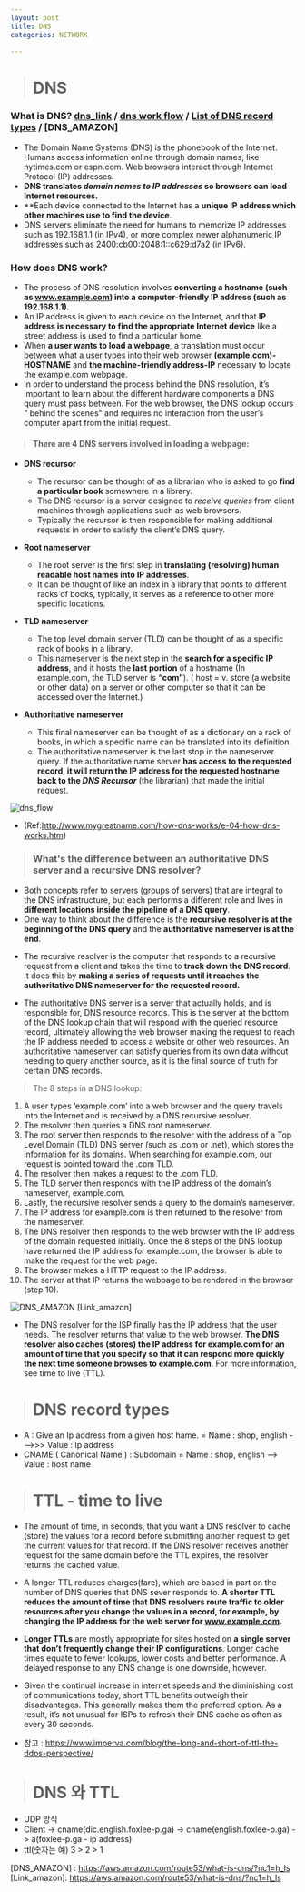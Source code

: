 ```yaml
---
layout: post
title: DNS
categories: NETWORK

---
```

> # DNS

### What is DNS? [dns_link]   / [dns work flow] / [List of DNS record types]  / [DNS_AMAZON]

- The Domain Name Systems (DNS) is the phonebook of the Internet. Humans access information online through domain names, like nytimes.com or espn.com. Web browsers interact through Internet Protocol (IP) addresses. 
- **DNS translates *domain names to IP addresses* so browsers can load Internet resources.**
- **Each device connected to the Internet has a **unique IP address which other machines use to find the device**. 
- DNS servers eliminate the need for humans to memorize IP addresses such as 192.168.1.1 (in IPv4), or more complex newer alphanumeric IP addresses such as 2400:cb00:2048:1::c629:d7a2 (in IPv6).

### How does DNS work?
- The process of DNS resolution involves **converting a hostname (such as www.example.com) into a computer-friendly IP address (such as 192.168.1.1)**. 
- An IP address is given to each device on the Internet, and that **IP address is necessary to find the appropriate Internet device**  like a street address is used to find a particular home. 
- When **a user wants to load a webpage**, a translation must occur between what a user types into their web browser **(example.com)-HOSTNAME** and **the machine-friendly address-IP** necessary to locate the example.com webpage.
- In order to understand the process behind the DNS resolution, it’s important to learn about the different hardware components a DNS query must pass between. For the web browser, the DNS lookup occurs “ behind the scenes” and requires no interaction from the user’s computer apart from the initial request.

> #### There are **4 DNS servers** involved in loading a webpage:

* **DNS recursor** 
  * The recursor can be thought of as a librarian who is asked to go **find a particular book** somewhere in a library. 
  * The DNS recursor is a server designed to *receive queries* from client machines through applications such as web browsers. 
  * Typically the recursor is then responsible for making additional requests in order to satisfy the client’s DNS query.

* **Root nameserver**
  * The root server is the first step in **translating (resolving) human readable host names into IP addresses**. 
  * It can be thought of like an index in a library that points to different racks of books, typically, it serves as a reference to other more specific locations.

* **TLD nameserver**
  * The top level domain server (TLD) can be thought of as a specific rack of books in a library. 
  * This nameserver is the next step in the **search for a specific IP address**, and it hosts the **last portion** of a hostname (In example.com, the TLD server is **“com”**).   ( host = v. store (a website or other data) on a server or other computer so that it can be accessed over the Internet.)

* **Authoritative nameserver** 
  * This final nameserver can be thought of as a dictionary on a rack of books, in which a specific name can be translated into its definition.
  * The authoritative nameserver is the last stop in the nameserver query. If the authoritative name server **has access to the requested record, it will return the IP address for the requested hostname back to the *DNS Recursor*** (the librarian) that made the initial request.

![dns_flow](https://user-images.githubusercontent.com/47915302/58748641-eefd4200-84b6-11e9-897e-ecbabba77af7.png)

* (Ref:http://www.mygreatname.com/how-dns-works/e-04-how-dns-works.htm)


> ### What's the difference between an authoritative DNS server and a recursive DNS resolver?
- Both concepts refer to servers (groups of servers) that are integral to the DNS infrastructure, but each performs a different role and lives in **different locations inside the pipeline of a DNS query**. 
- One way to think about the difference is the **recursive resolver is at the beginning of the DNS query** and the **authoritative nameserver is at the end**.


* The recursive resolver is the computer that responds to a recursive request from a client and takes the time to **track down the DNS record**. It does this by **making a series of requests until it reaches the authoritative DNS nameserver for the requested record.**

* The authoritative DNS server is a server that actually holds, and is responsible for, DNS resource records. This is the server at the bottom of the DNS lookup chain that will respond with the queried resource record, ultimately allowing the web browser making the request to reach the IP address needed to access a website or other web resources. An authoritative nameserver can satisfy queries from its own data without needing to query another source, as it is the final source of truth for certain DNS records.


> The 8 steps in a DNS lookup:

1. A user types ‘example.com’ into a web browser and the query travels into the Internet and is received by a DNS recursive resolver.
2. The resolver then queries a DNS root nameserver.
3. The root server then responds to the resolver with the address of a Top Level Domain (TLD) DNS server (such as .com or .net), which stores the information for its domains. When searching for example.com, our request is pointed toward the .com TLD.
4. The resolver then makes a request to the .com TLD.
5. The TLD server then responds with the IP address of the domain’s nameserver, example.com.
6. Lastly, the recursive resolver sends a query to the domain’s nameserver.
7. The IP address for example.com is then returned to the resolver from the nameserver.
8. The DNS resolver then responds to the web browser with the IP address of the domain requested initially.
Once the 8 steps of the DNS lookup have returned the IP address for example.com, the browser is able to make the request for the web page:
9. The browser makes a HTTP request to the IP address.
10. The server at that IP returns the webpage to be rendered in the browser (step 10).


![DNS_AMAZON](https://user-images.githubusercontent.com/47915302/60474699-93d58f80-9cae-11e9-9236-f46bdef80c37.png)
[Link_amazon]


* The DNS resolver for the ISP finally has the IP address that the user needs. The resolver returns that value to the web browser. **The DNS resolver also caches (stores) the IP address for example.com for an amount of time that you specify so that it can respond more quickly the next time someone browses to example.com**. For more information, see time to live (TTL).


> # DNS record types
* A : Give an Ip address from a given host hame. = Name : shop, english --->>> Value : Ip address
* CNAME ( Canonical Name ) : Subdomain = Name : shop, english --> Value : host name


> # TTL  - time to live
* The amount of time, in seconds, that you want a DNS resolver to cache (store) the values for a record before submitting another request to get the current values for that record. If the DNS resolver receives another request for the same domain before the TTL expires, the resolver returns the cached value.
* A longer TTL reduces charges(fare), which are based in part on the number of DNS queries that DNS sever responds to. **A shorter TTL reduces the amount of time that DNS resolvers route traffic to older resources after you change the values in a record, for example, by changing the IP address for the web server for www.example.com.**


* **Longer TTLs** are mostly appropriate for sites hosted on **a single server that don’t frequently change their IP configurations**. Longer cache times equate to fewer lookups, lower costs and better performance. A delayed response to any DNS change is one downside, however.


* Given the continual increase in internet speeds and the diminishing cost of communications today, short TTL benefits outweigh their disadvantages. This generally makes them the preferred option. As a result, it’s not unusual for ISPs to refresh their DNS cache as often as every 30 seconds.

* 참고 : https://www.imperva.com/blog/the-long-and-short-of-ttl-the-ddos-perspective/


> # DNS 와 TTL
* UDP 방식
* Client -> cname(dic.english.foxlee-p.ga) -> cname(english.foxlee-p.ga) -> a(foxlee-p.ga - ip address)
* ttl(숫자는 예)       3    >                           2      >                       1




[nslookup]: http://www.steves-internet-guide.com/using-nslookup/
[dns_link]: https://www.cloudflare.com/learning/dns/what-is-dns/
[dns work flow]: http://www.mygreatname.com/how-dns-works/e-04-how-dns-works.htm
[List of DNS record types]: https://en.wikipedia.org/wiki/List_of_DNS_record_types
[DNS_AMAZON] : https://aws.amazon.com/route53/what-is-dns/?nc1=h_ls
[Link_amazon]: https://aws.amazon.com/route53/what-is-dns/?nc1=h_ls

